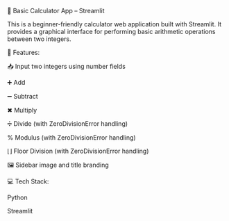 🔢 Basic Calculator App – Streamlit

This is a beginner-friendly calculator web application built with Streamlit. It provides a graphical interface for performing basic arithmetic operations between two integers.

🚀 Features:

📥 Input two integers using number fields

➕ Add

➖ Subtract

✖ Multiply

➗ Divide (with ZeroDivisionError handling)

% Modulus (with ZeroDivisionError handling)

⌊⌋ Floor Division (with ZeroDivisionError handling)

🖼️ Sidebar image and title branding

💻 Tech Stack:

Python

Streamlit
